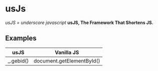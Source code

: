 # usJs
*usJS = underscore javascript*
**usJS, The Framework That Shortens JS.**
## Examples
| usJS | Vanilla JS |
| --- | --- |
| _.gebid() | document.getElementById() |
